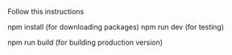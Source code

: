 Follow this instructions 

npm install  (for downloading packages)
npm run dev    (for testing)


npm run build    (for building production version)